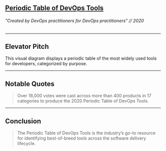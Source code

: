 ## [Periodic Table of DevOps Tools](https://digital.ai/periodic-table-of-devops-tools)
###### "Created by DevOps practitioners for DevOps practitioners" // 2020
---

Elevator Pitch
------ 
This visual diagram displays a periodic table of the most widely used tools for developers, categorized by purpose.

------ 

Notable Quotes
------ 

> Over 18,000 votes were cast across more than 400 products in 17 categories to produce the 2020 Periodic Table of DevOps Tools.

--- 

Conclusion
------

> The Periodic Table of DevOps Tools is the industry’s go-to resource for identifying best-of-breed tools across the software delivery lifecycle. 